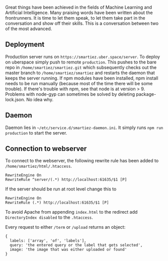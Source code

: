 Great things have been achieved in the fields of Machine Learning and Artificial Intelligence. Many praising words have been written about the frontrunners. It is time to let them speak, to let them take part in the conversation and show off their skills. This is a conversation between two of the most advanced.

## Deployment

Production server runs on `https://smartiez.uber.space/server`. To deploy on uberspace simply push to remote `production`. This pushes to the bare repo in `/home/smartiez/smartiez.git` which subsequently checks out the master branch to `/home/smartiez/smartiez` and restarts the daemon that keeps the server running. If npm modules have been installed, npm install needs to be run manually (because most of the time there will be some trouble). If there's trouble with npm, see that node is at version > 9. Problems with node-gyp can sometimes be solved by deleting package-lock.json. No idea why.

## Daemon

Daemon lies in `~/etc/service.d/smartiez-daemon.ini`. It simply runs `npm run production` to start the server.

## Connection to webserver
To connect to the webserver, the following rewrite rule has been added to `/home/smartiez/html/.htaccess`. 

```
RewriteEngine On
RewriteRule ^server/(.*) http://localhost:61635/$1 [P]
```

If the server should be run at root level change this to
```
RewriteEngine On
RewriteRule (.*) http://localhost:61635/$1 [P]
```

To avoid Apache from appending `index.html` to the redirect add `DirectoryIndex disabled` to the `.htaccess`.


Every request to either `/term` or `/upload` returns an object:

```
{
  labels: ['array', 'of', 'labels'],
  query: 'the entered query or the label that gets selected',
  image: 'the image that was either uploaded or found'
}
```